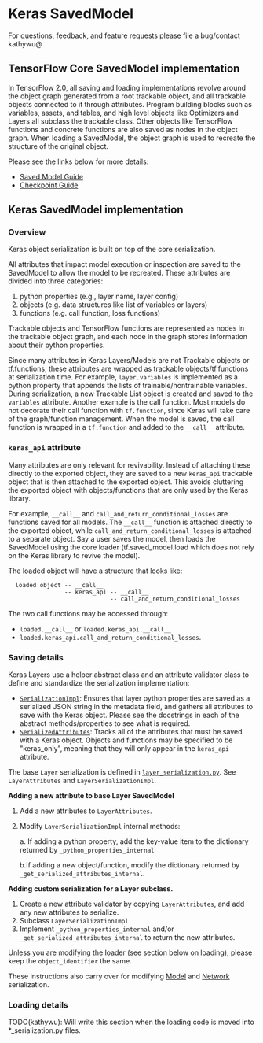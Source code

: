 # Keras SavedModel

For questions, feedback, and feature requests please file a bug/contact kathywu@

## TensorFlow Core SavedModel implementation

In TensorFlow 2.0, all saving and loading implementations revolve around the
object graph generated from a root trackable object, and all trackable objects
connected to it through attributes. Program building blocks such as variables,
assets, and tables, and high level objects like Optimizers and Layers all
subclass the trackable class. Other objects like TensorFlow functions and
concrete functions are also saved as nodes in the object graph. When loading a
SavedModel, the object graph is used to recreate the structure of the original
object.

Please see the links below for more details:

- [Saved Model Guide](https://www.tensorflow.org/guide/saved_model)
- [Checkpoint Guide](https://www.tensorflow.org/guide/checkpoint)

## Keras SavedModel implementation

### Overview

Keras object serialization is built on top of the core serialization.

All attributes that impact model execution or inspection are saved to the
SavedModel to allow the model to be recreated. These attributes are divided into
three categories:

1. python properties (e.g., layer name, layer config)
2. objects (e.g. data structures like list of variables or layers)
3. functions (e.g. call function, loss functions)

Trackable objects and TensorFlow functions are represented as nodes in the
trackable object graph, and each node in the graph stores information about
their python properties.

Since many attributes in Keras Layers/Models are not Trackable objects or
tf.functions, these attributes are wrapped as trackable objects/tf.functions at
serialization time. For example, `layer.variables` is implemented as a python
property that appends the lists of trainable/nontrainable variables. During
serialization, a new Trackable List object is created and saved to the
`variables` attribute. Another example is the call function. Most models do not
decorate their call function with `tf.function`, since Keras will take care of
the graph/function management. When the model is saved, the call function is
wrapped in a `tf.function` and added to the `__call__` attribute.


### `keras_api` attribute

Many attributes are only relevant for revivability. Instead of attaching these
directly to the exported object, they are saved to a new `keras_api` trackable
object that is then attached to the exported object. This avoids cluttering the
exported object with objects/functions that are only used by the Keras library.

For example, `__call__` and `call_and_return_conditional_losses` are functions
saved for all models. The `__call__` function is attached directly to the
exported object, while `call_and_return_conditional_losses` is attached to a
separate object. Say a user saves the model, then loads the SavedModel using the
core loader (tf.saved_model.load which does not rely on the Keras library to
revive the model).

The loaded object will have a structure that looks like:

```
  loaded object -- __call__
                -- keras_api -- __call__
                             -- call_and_return_conditional_losses
```

The two call functions may be accessed through:

  - `loaded.__call__` or `loaded.keras_api.__call__`
  - `loaded.keras_api.call_and_return_conditional_losses`.


### Saving details

Keras Layers use a helper abstract class and an attribute validator class to
define and standardize the serialization implementation:

- [`SerializationImpl`](https://github.com/tensorflow/tensorflow/blob/master/tensorflow/python/keras/saving/saved_model/base_serialization.py):
Ensures that layer python properties are saved as a serialized JSON string in
the metadata field, and gathers all attributes to save with the Keras object.
Please see the docstrings in each of the abstract methods/properties to see what
is required.
- [`SerializedAttributes`](https://github.com/tensorflow/tensorflow/blob/master/tensorflow/python/keras/saving/saved_model/serialized_attributes.py?):
Tracks all of the attributes that must be saved with a Keras object. Objects and
functions may be specified to be "keras_only", meaning that they will only
appear in the `keras_api` attribute.

The base `Layer` serialization is defined in
[`layer_serialization.py`](https://github.com/tensorflow/tensorflow/blob/master/tensorflow/python/keras/saving/saved_model/layer_serialization.py).
See `LayerAttributes` and `LayerSerializationImpl`.

**Adding a new attribute to base Layer SavedModel**

1. Add a new attributes to `LayerAttributes`.
2. Modify `LayerSerializationImpl` internal methods:

   a. If adding a python property, add the key-value item to the dictionary
   returned by `_python_properties_internal`

   b.If adding a new object/function, modify the dictionary returned by
   `_get_serialized_attributes_internal`.


**Adding custom serialization for a Layer subclass.**

1. Create a new attribute validator by copying `LayerAttributes`, and add any
new attributes to serialize.
2. Subclass `LayerSerializationImpl`
3. Implement `_python_properties_internal` and/or
`_get_serialized_attributes_internal` to return the new attributes.

Unless you are modifying the loader (see section below on loading), please keep
the `object_identifier` the same.

These instructions also carry over for modifying
[Model](https://github.com/tensorflow/tensorflow/blob/master/tensorflow/python/keras/saving/saved_model/model_serialization.py)
and
[Network](https://github.com/tensorflow/tensorflow/blob/master/tensorflow/python/keras/saving/saved_model/network_serialization.py)
serialization.


### Loading details

TODO(kathywu): Will write this section when the loading code is moved into
\*_serialization.py files.
